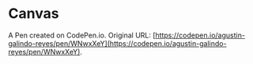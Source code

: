 # Canvas

A Pen created on CodePen.io. Original URL: [https://codepen.io/agustin-galindo-reyes/pen/WNwxXeY](https://codepen.io/agustin-galindo-reyes/pen/WNwxXeY).


